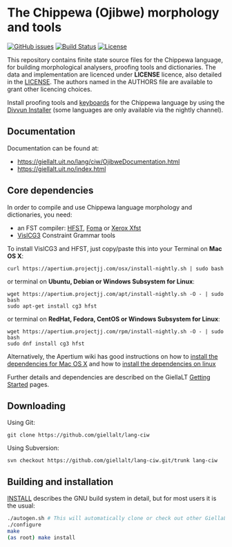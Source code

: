 The Chippewa (Ojibwe) morphology and tools
==========================================

[![GitHub issues](https://img.shields.io/github/issues-raw/giellalt/lang-ciw)](https://github.com/giellalt/lang-ciw/issues)
[![Build Status](https://github.com/giellalt/lang-ciw/workflows/Speller%20CI+CD/badge.svg)](https://github.com/giellalt/lang-ciw/actions)
[![License](https://img.shields.io/github/license/giellalt/lang-ciw)](https://github.com/giellalt/lang-ciw/blob/main/LICENSE)

This repository contains finite state source files for the Chippewa language,
for building morphological analysers, proofing tools
and dictionaries. The data and implementation are licenced under __LICENSE__
licence, also detailed in the
[LICENSE](https://github.com/giellalt/lang-ciw/blob/main/LICENSE). The
authors named in the AUTHORS file are available to grant other licencing
choices.

Install proofing tools and [keyboards](https://github.com/giellalt/keyboard-ciw)
for the Chippewa language by using the [Divvun Installer](http://divvun.no)
(some languages are only available via the nightly channel).

Documentation
-------------

Documentation can be found at:

-   <https://giellalt.uit.no/lang/ciw/OjibweDocumentation.html>
-   <https://giellalt.uit.no/index.html>

Core dependencies
-----------------

In order to compile and use Chippewa language morphology and
dictionaries, you need:

- an FST compiler: [HFST](https://github.com/hfst/hfst), [Foma](https://github.com/mhulden/foma) or [Xerox Xfst](https://web.stanford.edu/~laurik/fsmbook/home.html)
- [VislCG3](https://visl.sdu.dk/svn/visl/tools/vislcg3/trunk) Constraint Grammar tools

To install VislCG3 and HFST, just copy/paste this into your Terminal on **Mac OS X**:

```
curl https://apertium.projectjj.com/osx/install-nightly.sh | sudo bash
```

or terminal on **Ubuntu, Debian or Windows Subsystem for Linux**:

```
wget https://apertium.projectjj.com/apt/install-nightly.sh -O - | sudo bash
sudo apt-get install cg3 hfst
```

or terminal on **RedHat, Fedora, CentOS or Windows Subsystem for Linux**:

```
wget https://apertium.projectjj.com/rpm/install-nightly.sh -O - | sudo bash
sudo dnf install cg3 hfst
```

Alternatively, the Apertium wiki has good instructions on how to [install the dependencies for Mac
OS X](https://wiki.apertium.org/wiki/Apertium_on_Mac_OS_X) and how to [install
the dependencies on
linux](https://wiki.apertium.org/wiki/Installation_of_grammar_libraries)

Further details and dependencies are described on the GiellaLT [Getting Started](https://giellalt.uit.no/infra/GettingStarted.html) pages.

Downloading
-----------

Using Git:
```
git clone https://github.com/giellalt/lang-ciw
```

Using Subversion:
```
svn checkout https://github.com/giellalt/lang-ciw.git/trunk lang-ciw
```

Building and installation
-------------------------

[INSTALL](https://github.com/giellalt/lang-ciw/blob/main/INSTALL)
describes the GNU build system in detail, but for most users it is the usual:

```sh
./autogen.sh # This will automatically clone or check out other GiellaLT dependencies
./configure
make
(as root) make install
```
